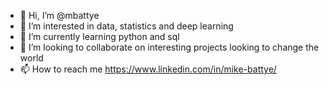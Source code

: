- 👋 Hi, I’m @mbattye
- 👀 I’m interested in data, statistics and deep learning
- 🌱 I’m currently learning python and sql
- 💞️ I’m looking to collaborate on interesting projects looking to change the world
- 📫 How to reach me https://www.linkedin.com/in/mike-battye/

<!---
mbattye/mbattye is a ✨ special ✨ repository because its `README.md` (this file) appears on your GitHub profile.
You can click the Preview link to take a look at your changes.
--->
